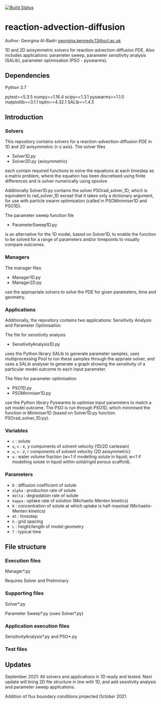 [![Build Status](https://app.travis-ci.com/georginaalbadri/reaction-advection-diffusion.svg?branch=main)](https://app.travis-ci.com/georginaalbadri/reaction-advection-diffusion)

# reaction-advection-diffusion

Author: Georgina Al-Badri
georgina.kennedy.13@ucl.ac.uk

1D and 2D axisymmetric solvers for reaction-advection-diffusion PDE. Also includes applications: parameter sweep, parameter sensitivity analysis (SALib), parameter optimisation (PSO - pyswarms). 

## Dependencies

Python 3.7 

pytest==5.3.5
numpy==1.16.4
scipy==1.3.1
pyswarms==1.1.0
matplotlib==3.1.1
tqdm==4.32.1
SALib==1.4.5


## Introduction

### Solvers

This repository contains solvers for a reaction-advection-diffusion PDE in 1D and 2D axisymmetric (r-z axis). The solver files

- Solver1D.py
- Solver2D.py (axisymmetric)

each contain required functions to solve the equations at each timestep as a matrix problem, where the equation has been discretised using finite differences and is solver numerically using spsolve.  

Additionally Solver1D.py contains the solver PSOrad_solver_1D, which is equivalent to rad_solver_1D except that it takes only a dictionary argument, for use with particle swarm optimisation (called in PSOMinimiser1D and PSO1D). 

The parameter sweep function file

- ParameterSweep1D.py

is an alternative for the 1D model, based on Solver1D, to enable the function to be solved for a range of parameters and/or timepoints to visually compare outcomes. 

### Managers

The manager files

- Manager1D.py
- Manager2D.py

use the appropriate solvers to solve the PDE for given parameters, time and geometry.  


### Applications 

Additionally, the repository contains two applications: Sensitivity Analysis and Parameter Optimisation. 

The file for sensitivity analysis

- SensitivityAnalysis1D.py

uses the Python library SALib to generate parameter samples, uses multiprocessing Pool to run these samples through the appriate solver, and uses a SALib analyser to generate a graph showing the sensitivity of a particular model outcome to each input parameter.

The files for parameter optimisation

- PSO1D.py
- PSOMinimiser1D.py

use the Python library Pyswarms to optimise input parameters to match a set model outcome. The PSO is run through PSO1D, which minimised the function in Minimiser1D (based on Solver1D.py function PSOrad_solver_1D.py). 

### Variables

- `c` : solute 
- `u`, `v` : x, y components of solvent velocity (1D/2D cartesian)
- `u`, `v` : z, r components of solvent velocity (2D axisymmetric)
- `w` : water volume fraction (w=1 if modelling solute in liquid; w<1 if modelling solute in liquid within solid/rigid porous scaffold). 

### Parameters
- `D` : diffusion coefficient of solute
- `alpha` : production rate of solute
- `delta` : degradation rate of solute
- `kappa` : uptake rate of solution (Michaelis-Menten kinetics)
- `K` : concentration of solute at which uptake is half-maximal (Michaelis-Menten kinetics)
- `dt` : timestep
- `h` : grid spacing 
- `L` : height/length of model geometry 
- `T` : typical time 

## File structure

### Execution files

Manager*.py 

Requires Solver and Preliminary 

### Supporting files

Solver*.py

Parameter Sweep*.py (uses Solver*.py)

### Application execution files

SensitivityAnalysis*.py and PSO*.py

### Test files

## Updates

September 2021: All solvers and applications in 1D ready and tested. Next update will bring 2D file structure in line with 1D, and add sesntivity analysis and parameter sweep applications.

Addition of flux boundary conditions projected October 2021. 


